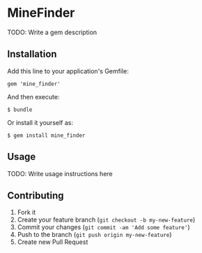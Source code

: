 # MineFinder

TODO: Write a gem description

## Installation

Add this line to your application's Gemfile:

    gem 'mine_finder'

And then execute:

    $ bundle

Or install it yourself as:

    $ gem install mine_finder

## Usage

TODO: Write usage instructions here

## Contributing

1. Fork it
2. Create your feature branch (`git checkout -b my-new-feature`)
3. Commit your changes (`git commit -am 'Add some feature'`)
4. Push to the branch (`git push origin my-new-feature`)
5. Create new Pull Request
